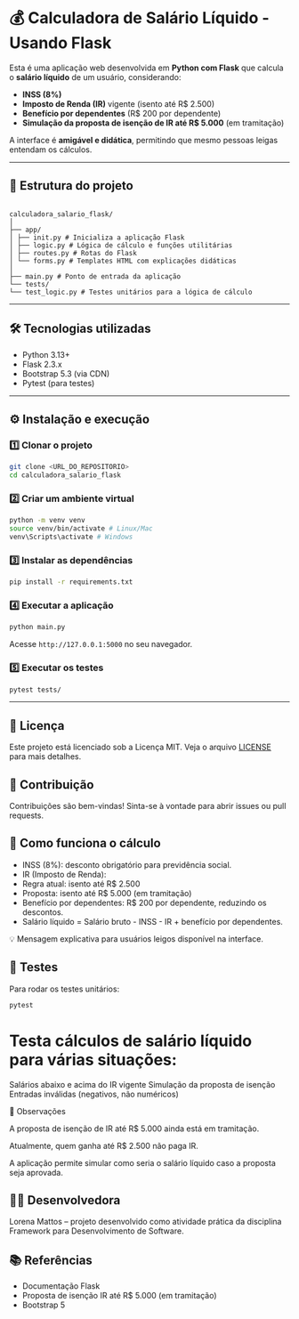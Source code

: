 # 💰 Calculadora de Salário Líquido - Usando Flask

Esta é uma aplicação web desenvolvida em **Python com Flask** que calcula o **salário líquido** de um usuário, considerando:

- **INSS (8%)**
- **Imposto de Renda (IR)** vigente (isento até R$ 2.500)
- **Benefício por dependentes** (R$ 200 por dependente)
- **Simulação da proposta de isenção de IR até R$ 5.000** (em tramitação)

A interface é **amigável e didática**, permitindo que mesmo pessoas leigas entendam os cálculos.

---

## 📂 Estrutura do projeto

```

calculadora_salario_flask/
│
├── app/
│ ├── init.py # Inicializa a aplicação Flask
│ ├── logic.py # Lógica de cálculo e funções utilitárias
│ ├── routes.py # Rotas do Flask
│ └── forms.py # Templates HTML com explicações didáticas
│
├── main.py # Ponto de entrada da aplicação
└── tests/
└── test_logic.py # Testes unitários para a lógica de cálculo

```

---

## 🛠️ Tecnologias utilizadas

- Python 3.13+
- Flask 2.3.x
- Bootstrap 5.3 (via CDN)
- Pytest (para testes)

---

## ⚙️ Instalação e execução

### 1️⃣ Clonar o projeto

```bash
git clone <URL_DO_REPOSITORIO>
cd calculadora_salario_flask
```

### 2️⃣ Criar um ambiente virtual

```bash
python -m venv venv
source venv/bin/activate # Linux/Mac
venv\Scripts\activate # Windows
```
### 3️⃣ Instalar as dependências

```bash
pip install -r requirements.txt
```

### 4️⃣ Executar a aplicação

```bash
python main.py
```
Acesse `http://127.0.0.1:5000` no seu navegador.

### 5️⃣ Executar os testes

```bash
pytest tests/
```
---

## 📄 Licença
Este projeto está licenciado sob a Licença MIT. Veja o arquivo [LICENSE](LICENSE) para mais detalhes.

## 🤝 Contribuição
Contribuições são bem-vindas! Sinta-se à vontade para abrir issues ou pull requests.


## 🧮 Como funciona o cálculo

- INSS (8%): desconto obrigatório para previdência social.
- IR (Imposto de Renda):
- Regra atual: isento até R$ 2.500
- Proposta: isento até R$ 5.000 (em tramitação)
- Benefício por dependentes: R$ 200 por dependente, reduzindo os descontos.
- Salário líquido = Salário bruto - INSS - IR + benefício por dependentes.

💡 Mensagem explicativa para usuários leigos disponível na interface.


## 🧪 Testes

Para rodar os testes unitários:
```bash
pytest
````

# Testa cálculos de salário líquido para várias situações:

Salários abaixo e acima do IR vigente
Simulação da proposta de isenção
Entradas inválidas (negativos, não numéricos)

📝 Observações

A proposta de isenção de IR até R$ 5.000 ainda está em tramitação.

Atualmente, quem ganha até R$ 2.500 não paga IR.

A aplicação permite simular como seria o salário líquido caso a proposta seja aprovada.


## 👩‍💻 Desenvolvedora

Lorena Mattos – projeto desenvolvido como atividade prática da disciplina Framework para Desenvolvimento de Software.

## 📚 Referências

- Documentação Flask
- Proposta de isenção IR até R$ 5.000 (em tramitação)
- Bootstrap 5